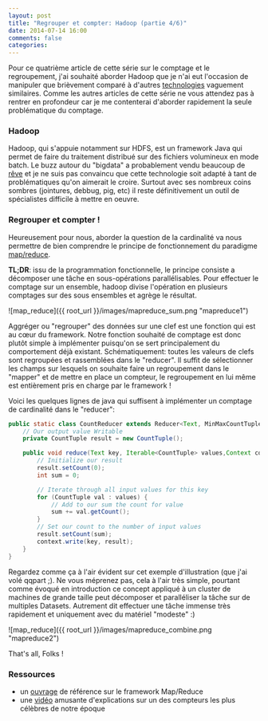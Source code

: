 ```yaml
---
layout: post
title: "Regrouper et compter: Hadoop (partie 4/6)"
date: 2014-07-14 16:00
comments: false
categories: 
---
```


Pour ce quatrième article de cette série sur le comptage et le regroupement, j'ai souhaité aborder Hadoop que je n'ai eut l'occasion de manipuler que brièvement comparé à d'autres [technologies](http://en.wikipedia.org/wiki/Oracle_Grid_Engine) vaguement similaires. Comme les autres articles de cette série ne vous attendez pas à rentrer en profondeur car je me contenterai d'aborder rapidement la seule problématique du comptage.

### Hadoop

Hadoop, qui s'appuie notamment sur HDFS, est un framework Java qui permet de faire du traitement distribué sur des fichiers volumineux en mode batch. Le buzz autour du "bigdata" a probablement vendu beaucoup de [rêve](http://service-architecture.blogspot.fr/2014/01/six-reasons-your-big-data-hadoop.html) et je ne suis pas convaincu que cette technologie soit adapté à tant de problématiques qu'on aimerait le croire. Surtout avec ses nombreux coins sombres (jointures, debbug, pig, etc) il reste définitivement un outil de spécialistes difficile à mettre en oeuvre.

### Regrouper et compter !

Heureusement pour nous, aborder la question de la cardinalité va nous permettre de bien comprendre le principe de fonctionnement du paradigme [map/reduce](http://en.wikipedia.org/wiki/MapReduce). 

__TL;DR__: issu de la programmation fonctionnelle, le principe consiste a décomposer une tâche en sous-opérations parallélisables. Pour effectuer le comptage sur un ensemble, hadoop divise l'opération en plusieurs comptages sur des sous ensembles et agrège le résultat. 

![map_reduce]({{ root_url }}/images/mapreduce_sum.png "mapreduce1")

Aggréger ou "regrouper" des données sur une clef est une fonction qui est au cœur du framework. Notre fonction souhaité de comptage est donc plutôt simple à implémenter puisqu'on se sert principalement du comportement déjà existant. Schématiquement: toutes les valeurs de clefs sont regroupées et rassemblées dans le "reducer". Il suffit de sélectionner les champs sur lesquels on souhaite faire un regroupement dans le "mapper" et de mettre en place un compteur, le regroupement en lui même est entièrement pris en charge par le framework !


Voici les quelques lignes de java qui suffisent à implémenter un comptage de cardinalité dans le "reducer":

``` java
public static class CountReducer extends Reducer<Text, MinMaxCountTuple, Text, MinMaxCountTuple> {
	// Our output value Writable
	private CountTuple result = new CountTuple();

	public void reduce(Text key, Iterable<CountTuple> values,Context context) throws IOException, InterruptedException {
		// Initialize our result
		result.setCount(0);
		int sum = 0;

		// Iterate through all input values for this key
		for (CountTuple val : values) {
			// Add to our sum the count for value
			sum += val.getCount();
		}
		// Set our count to the number of input values
		result.setCount(sum);
		context.write(key, result);
	}
}
```
Regardez comme ça à l'air évident sur cet exemple d'illustration (que j'ai volé qqpart ;). Ne vous méprenez pas, cela à l'air très simple, pourtant comme évoqué en introduction ce concept appliqué à un cluster de machines de grande taille peut décomposer et paralléliser la tâche sur de multiples Datasets. Autrement dit effectuer une tâche immense très rapidement et uniquement avec du matériel "modeste" :)

![map_reduce]({{ root_url }}/images/mapreduce_combine.png "mapreduce2")

That's all, Folks !

### Ressources

- un [ouvrage](http://www.amazon.com/MapReduce-Design-Patterns-Effective-Algorithms/dp/1449327176) de référence sur le framework Map/Reduce
- une [vidéo](https://www.youtube.com/watch?v=oIkhgagvrjI) amusante d'explications sur un des compteurs les plus célèbres de notre époque